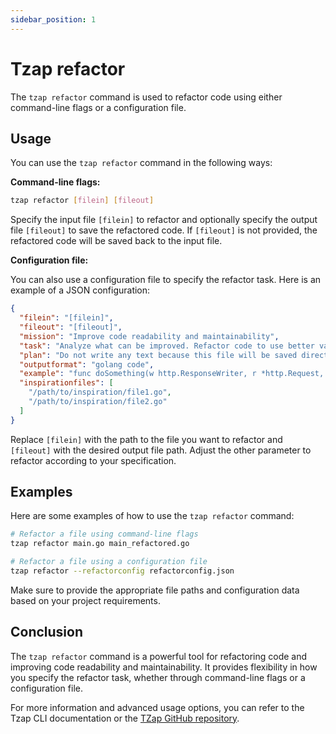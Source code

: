 ```yaml
---
sidebar_position: 1
---
```



# Tzap refactor

The `tzap refactor` command is used to refactor code using either command-line flags or a configuration file.

## Usage

You can use the `tzap refactor` command in the following ways:

**Command-line flags:**

```bash
tzap refactor [filein] [fileout]
```

Specify the input file `[filein]` to refactor and optionally specify the output file `[fileout]` to save the refactored code. If `[fileout]` is not provided, the refactored code will be saved back to the input file.

**Configuration file:**

You can also use a configuration file to specify the refactor task. Here is an example of a JSON configuration:

```json
{
  "filein": "[filein]",
  "fileout": "[fileout]",
  "mission": "Improve code readability and maintainability",
  "task": "Analyze what can be improved. Refactor code to use better variable names and remove duplication. Refactor the following file to be more readable. Add documentation. Do not add any new public functions, only rewrite.",
  "plan": "Do not write any text because this file will be saved directly to output.go",
  "outputformat": "golang code",
  "example": "func doSomething(w http.ResponseWriter, r *http.Request, db *sql.DB) error {\n          // function logic\n    }",
  "inspirationfiles": [
    "/path/to/inspiration/file1.go",
    "/path/to/inspiration/file2.go"
  ]
}
```

Replace `[filein]` with the path to the file you want to refactor and `[fileout]` with the desired output file path. Adjust the other parameter to refactor according to your specification.

## Examples

Here are some examples of how to use the `tzap refactor` command:

```bash
# Refactor a file using command-line flags
tzap refactor main.go main_refactored.go

# Refactor a file using a configuration file
tzap refactor --refactorconfig refactorconfig.json
```

Make sure to provide the appropriate file paths and configuration data based on your project requirements.

## Conclusion

The `tzap refactor` command is a powerful tool for refactoring code and improving code readability and maintainability. It provides flexibility in how you specify the refactor task, whether through command-line flags or a configuration file.

For more information and advanced usage options, you can refer to the Tzap CLI documentation or the [TZap GitHub repository](https://github.com/tzapio/tzap).